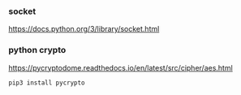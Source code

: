 ### socket
https://docs.python.org/3/library/socket.html

### python crypto
https://pycryptodome.readthedocs.io/en/latest/src/cipher/aes.html

`pip3 install pycrypto`
